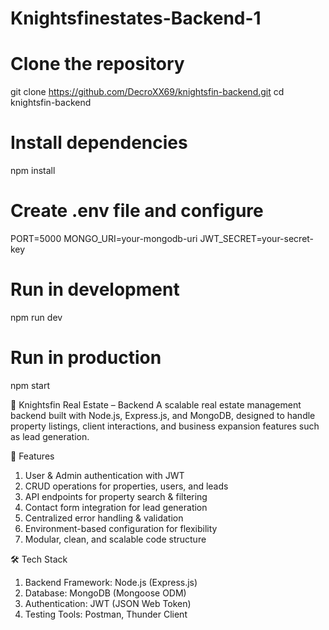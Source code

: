 ﻿# Knightsfinestates-Backend-1

# Clone the repository
git clone https://github.com/DecroXX69/knightsfin-backend.git
cd knightsfin-backend

# Install dependencies
npm install

# Create .env file and configure
PORT=5000
MONGO_URI=your-mongodb-uri
JWT_SECRET=your-secret-key

# Run in development
npm run dev

# Run in production
npm start

🏡 Knightsfin Real Estate – Backend
A scalable real estate management backend built with Node.js, Express.js, and MongoDB, designed to handle property listings, client interactions, and business expansion features such as lead generation.

🚀 Features
1. User & Admin authentication with JWT
2. CRUD operations for properties, users, and leads
3. API endpoints for property search & filtering
4. Contact form integration for lead generation
5. Centralized error handling & validation
6. Environment-based configuration for flexibility
7. Modular, clean, and scalable code structure

🛠️ Tech Stack
1. Backend Framework: Node.js (Express.js)
2. Database: MongoDB (Mongoose ODM)
3. Authentication: JWT (JSON Web Token)
4. Testing Tools: Postman, Thunder Client
